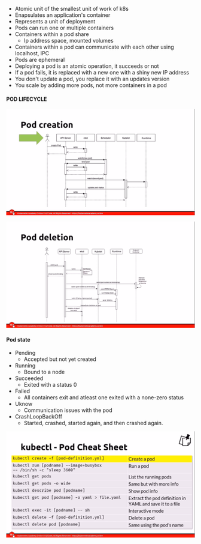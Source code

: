 - Atomic unit of the smallest unit of work  of k8s
- Enapsulates an application's container
- Represents a unit of deployment
- Pods can run one or multiple containers
- Containers within a pod share
  - Ip address space, mounted volumes
- Containers within a pod can communicate with each other using localhost, IPC
- Pods are ephemeral
- Deploying a pod is an atomic operation, it succeeds or not
- If a pod fails, it is replaced with a new one with a shiny new IP address
- You don't update a pod, you replace it with an updates version
- You scale by adding more pods, not more containers in a pod

#### POD LIFECYCLE
![Pod Creation](/Images/PodCreation.png)


![Pod deletion](/Images/podddeletion.png)

#### Pod state
  - Pending
      - Accepted but not yet created
  - Running
      - Bound to a node
  - Succeeded
      - Exited with a status 0
  - Failed
     - All containers exit and atleast one exited with a none-zero status
   - Uknow
      - Communication issues with the pod
   - CrashLoopBackOff
       - Started, crashed, started again, and then crashed again.

![pod cheat sheet](/Images/podcheatsheet.png)